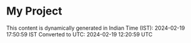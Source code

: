 # My Project

This content is dynamically generated in Indian Time (IST): 2024-02-19 17:50:59 IST
Converted to UTC: 2024-02-19 12:20:59 UTC

